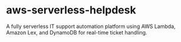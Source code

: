 # aws-serverless-helpdesk
A fully serverless IT support automation platform using AWS Lambda, Amazon Lex, and DynamoDB for real-time ticket handling.
